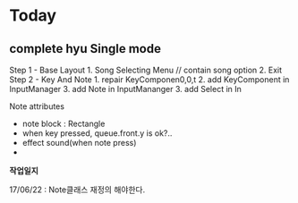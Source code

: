 # Today
## complete hyu Single mode

Step 1
	- Base Layout 
		1. Song Selecting Menu  // contain song option
		2. Exit 
Step 2
	- Key And Note
		1. repair KeyComponen0,0,t
		2. add KeyComponent in InputManager
		3. add Note in InputMananger
		3. add Select in In 

Note attributes
* note block : Rectangle<float>
* when key pressed, queue.front.y is ok?..
* effect sound(when note press)
* 

**작업일지**

17/06/22 : Note클래스 재정의 해야한다.

